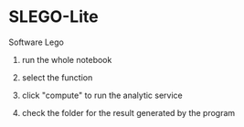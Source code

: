 # SLEGO-Lite
Software Lego

1. run the whole notebook

2. select the function 

3. click "compute" to run the analytic service

4. check the folder for the result generated by the program